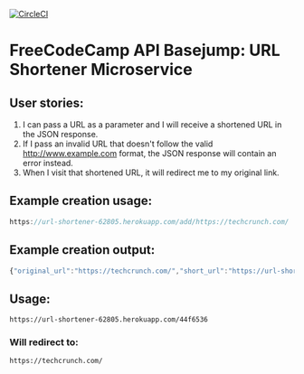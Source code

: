[![CircleCI](https://circleci.com/gh/abhinavmall/url-shortener-microservice.svg?style=svg)](https://circleci.com/gh/abhinavmall/url-shortener-microservice)

# FreeCodeCamp API Basejump: URL Shortener Microservice
## User stories:
1. I can pass a URL as a parameter and I will receive a shortened URL in the JSON response.
2. If I pass an invalid URL that doesn't follow the valid http://www.example.com format, the JSON response will contain an error instead.
3. When I visit that shortened URL, it will redirect me to my original link.

## Example creation usage:

```js
https://url-shortener-62805.herokuapp.com/add/https://techcrunch.com/
```

## Example creation output:

```js
{"original_url":"https://techcrunch.com/","short_url":"https://url-shortener-62805.herokuapp.com/44f6536"}
```

## Usage:

```
https://url-shortener-62805.herokuapp.com/44f6536
```

### Will redirect to:

```
https://techcrunch.com/
